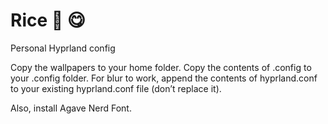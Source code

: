 # Rice 🍚 😋
Personal Hyprland config

Copy the wallpapers to your home folder.
Copy the contents of .config to your .config folder.
For blur to work, append the contents of hyprland.conf to your existing hyprland.conf file (don’t replace it).

Also, install Agave Nerd Font.
